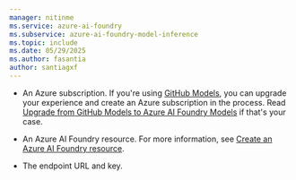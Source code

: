 ```yaml
---
manager: nitinme
ms.service: azure-ai-foundry
ms.subservice: azure-ai-foundry-model-inference
ms.topic: include
ms.date: 05/29/2025
ms.author: fasantia
author: santiagxf
---
```


* An Azure subscription. If you're using [GitHub Models](https://docs.github.com/en/github-models/), you can upgrade your experience and create an Azure subscription in the process. Read [Upgrade from GitHub Models to Azure AI Foundry Models](../../model-inference/how-to/quickstart-github-models.md) if that's your case.

* An Azure AI Foundry resource. For more information, see [Create an Azure AI Foundry resource](../../model-inference/how-to/quickstart-create-resources.md).

* The endpoint URL and key.

